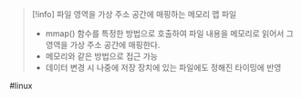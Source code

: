 
> [!info] 파일 영역을 가상 주소 공간에 매핑하는 메모리 맵 파일
> - mmap() 함수를 특정한 방법으로 호출하여 파일 내용을 메모리로 읽어서 그 영역을 가상 주소 공간에 매핑한다.
> - 메모리와 같은 방법으로 접근 가능
> - 데이터 변경 시 나중에 저장 장치에 있는 파일에도 정해진 타이밍에 반영



#linux 